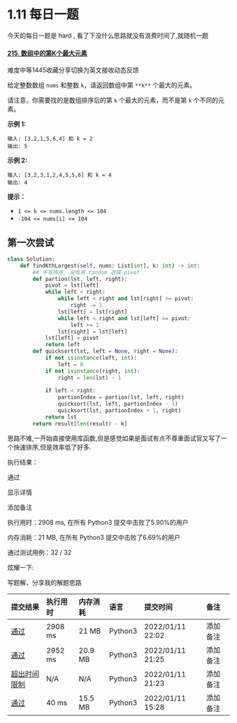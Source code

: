 # 1.11 每日一题

今天的每日一题是 hard , 看了下没什么思路就没有浪费时间了,就随机一题

#### [215. 数组中的第K个最大元素](https://leetcode-cn.com/problems/kth-largest-element-in-an-array/)

难度中等1445收藏分享切换为英文接收动态反馈

给定整数数组 `nums` 和整数 `k`，请返回数组中第 `**k**` 个最大的元素。

请注意，你需要找的是数组排序后的第 `k` 个最大的元素，而不是第 `k` 个不同的元素。

 

**示例 1:**

```
输入: [3,2,1,5,6,4] 和 k = 2
输出: 5
```

**示例 2:**

```
输入: [3,2,3,1,2,4,5,5,6] 和 k = 4
输出: 4
```

 

**提示：** 

- `1 <= k <= nums.length <= 104`
- `-104 <= nums[i] <= 104`

## 第一次尝试

~~~python
class Solution:
    def findKthLargest(self, nums: List[int], k: int) -> int:
        ## 手写排序, 没有用 random 选择 pivot
        def partion(lst, left, right):
            pivot = lst[left]
            while left < right:
                while left < right and lst[right] >= pivot:
                    right -= 1
                lst[left] = lst[right]
                while left < right and lst[left] <= pivot:
                    left += 1
                lst[right] = lst[left]
            lst[left] = pivot
            return left
        def quicksort(lst, left = None, right = None):
            if not isinstance(left, int):
                left = 0
            if not isinstance(right, int):
                right = len(lst) - 1
            
            if left < right:
                partionIndex = partion(lst, left, right)
                quicksort(lst, left, partionIndex - 1)
                quicksort(lst, partionIndex + 1, right)
            return lst
        return result[len(result) - k]

~~~

思路不难,一开始直接使用库函数,但是感觉如果是面试有点不尊重面试官又写了一个快速排序,但是效率低了好多.

执行结果：

通过

显示详情



添加备注

执行用时：2908 ms, 在所有 Python3 提交中击败了5.90%的用户

内存消耗：21 MB, 在所有 Python3 提交中击败了6.69%的用户

通过测试用例：32 / 32

炫耀一下:











写题解，分享我的解题思路

| 提交结果                                                     | 执行用时 | 内存消耗 | 语言    | 提交时间         | 备注     |
| :----------------------------------------------------------- | :------- | :------- | :------ | :--------------- | :------- |
| [通过](https://leetcode-cn.com/submissions/detail/257420086/) | 2908 ms  | 21 MB    | Python3 | 2022/01/11 22:02 | 添加备注 |
| [通过](https://leetcode-cn.com/submissions/detail/257420041/) | 2952 ms  | 20.9 MB  | Python3 | 2022/01/11 21:25 | 添加备注 |
| [超出时间限制](https://leetcode-cn.com/submissions/detail/257419023/) | N/A      | N/A      | Python3 | 2022/01/11 21:23 | 添加备注 |
| [通过](https://leetcode-cn.com/submissions/detail/257283163/) | 40 ms    | 15.5 MB  | Python3 | 2022/01/11 15:28 | 添加备注 |